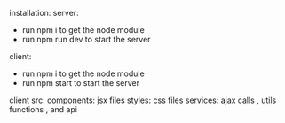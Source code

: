 installation:
server:

- run npm i to get the node module
- run npm run dev to start the server

client:

- run npm i to get the node module
- run npm start to start the server

client src:
components: jsx files
styles: css files
services: ajax calls , utils functions , and api
